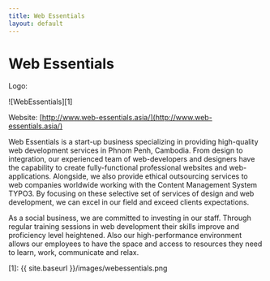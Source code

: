 ```yaml
---
title: Web Essentials
layout: default
---
```

# Web Essentials

Logo: 

![WebEssentials][1]

Website: [http://www.web-essentials.asia/](http://www.web-essentials.asia/)

Web Essentials is a start-up business specializing in providing high-quality web development services in Phnom Penh, Cambodia. From design to integration, our experienced team of web-developers and designers have the capability to create fully-functional professional websites and web-applications. Alongside, we also provide ethical outsourcing services to web companies worldwide working with the Content Management System TYPO3. By focusing on these selective set of services of design and web development, we can excel in our field and exceed clients expectations.

As a social business, we are committed to investing in our staff. Through regular training sessions in web development their skills improve and proficiency level heightened. Also our high-performance environment allows our employees to have the space and access to resources they need to learn, work, communicate and relax.

[1]: {{ site.baseurl }}/images/webessentials.png
